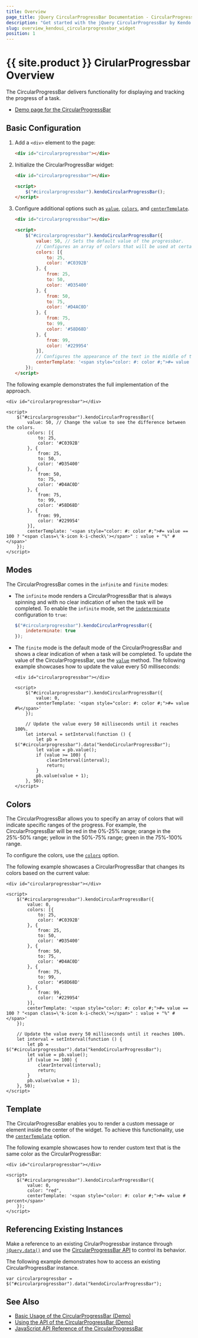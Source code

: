 ```yaml
---
title: Overview
page_title: jQuery CircularProgressBar Documentation - CircularProgressBar Overview
description: "Get started with the jQuery CircularProgressBar by Kendo UI and learn how to create, initialize, and enable the widget."
slug: overview_kendoui_circularprogressbar_widget
position: 1
---
```


# {{ site.product }} CirularProgressbar Overview

The CircularProgressBar delivers functionality for displaying and tracking the progress of a task.

* [Demo page for the CircularProgressBar](https://demos.telerik.com/kendo-ui/circularprogressbar/index)

## Basic Configuration

1. Add a `<div>` element to the page:

    ```html
    <div id="circularprogressbar"></div>
    ```

2. Initialize the CircularProgressBar widget:

    ```html
    <div id="circularprogressbar"></div>

    <script>
        $("#circularprogressbar").kendoCircularProgressBar();
    </script>
    ```

3. Configure additional options such as [`value`](/api/javascript/ui/circularprogressbar/configuration/value), [`colors`](/api/javascript/ui/circularprogressbar/configuration/colors), and [`centerTemplate`](/api/javascript/ui/circularprogressbar/configuration/centertemplate).

    ```html
    <div id="circularprogressbar"></div>

    <script>
        $("#circularprogressbar").kendoCircularProgressBar({
            value: 50, // Sets the default value of the progressbar.
            // Configures an array of colors that will be used at certain stages of the progress.
            colors: [{
                to: 25,
                color: '#C0392B'
            }, {
                from: 25,
                to: 50,
                color: '#D35400'
            }, {
                from: 50,
                to: 75,
                color: '#D4AC0D'
            }, {
                from: 75,
                to: 99,
                color: '#58D68D'
            }, {
                from: 99,
                color: '#229954'
            }],
            // Configures the appearance of the text in the middle of the progressbar.
            centerTemplate: '<span style="color: #: color #;">#= value == 100 ? "<span class=\'k-icon k-i-check\'></span>" : value + "%" #</span>'
        });
    </script>
    ```

The following example demonstrates the full implementation of the approach.

```dojo
<div id="circularprogressbar"></div>

<script>
    $("#circularprogressbar").kendoCircularProgressBar({
        value: 50, // Change the value to see the difference between the colors.
        colors: [{
            to: 25,
            color: '#C0392B'
        }, {
            from: 25,
            to: 50,
            color: '#D35400'
        }, {
            from: 50,
            to: 75,
            color: '#D4AC0D'
        }, {
            from: 75,
            to: 99,
            color: '#58D68D'
        }, {
            from: 99,
            color: '#229954'
        }],
        centerTemplate: '<span style="color: #: color #;">#= value == 100 ? "<span class=\'k-icon k-i-check\'></span>" : value + "%" #</span>'
    });
</script>
```

## Modes

The CircularProgressBar comes in the `infinite` and `finite` modes:

* The `infinite` mode renders a CircularProgressBar that is always spinning and with no clear indication of when the task will be completed. To enable the `infinite` mode, set the [`indeterminate`](/api/javascript/ui/circularprogressbar/configuration/indeterminate) configuration to `true`:

    ```javascript
    $("#circularprogressbar").kendoCircularProgressBar({
        indeterminate: true
    });
    ```

* The `finite` mode is the default mode of the CircularProgressBar and shows a clear indication of when a task will be completed. To update the value of the CircularProgressBar, use the [`value`](/api/javascript/ui/circularprogressbar/methods/value) method. The following example showcases how to update the value every 50 milliseconds:

    ```dojo
    <div id="circularprogressbar"></div>

    <script>
        $("#circularprogressbar").kendoCircularProgressBar({
            value: 0,
            centerTemplate: '<span style="color: #: color #;">#= value #%</span>'
        });

        // Update the value every 50 milliseconds until it reaches 100%.
        let interval = setInterval(function () {
            let pb = $("#circularprogressbar").data("kendoCircularProgressBar");
            let value = pb.value();
            if (value >= 100) {
                clearInterval(interval);
                return;
            }
            pb.value(value + 1);
        }, 50);
    </script>
    ```

## Colors

The CircularProgressBar allows you to specify an array of colors that will indicate specific ranges of the progress. For example, the CircularProgressBar will be red in the 0%-25% range; orange in the 25%-50% range; yellow in the 50%-75% range; green in the 75%-100% range.

To configure the colors, use the [`colors`](/api/javascript/ui/circularprogressbar/configuration/colors) option.

The following example showcases a CircularProgressBar that changes its colors based on the current value:

```dojo
<div id="circularprogressbar"></div>

<script>
    $("#circularprogressbar").kendoCircularProgressBar({
        value: 0,
        colors: [{
            to: 25,
            color: '#C0392B'
        }, {
            from: 25,
            to: 50,
            color: '#D35400'
        }, {
            from: 50,
            to: 75,
            color: '#D4AC0D'
        }, {
            from: 75,
            to: 99,
            color: '#58D68D'
        }, {
            from: 99,
            color: '#229954'
        }],
        centerTemplate: '<span style="color: #: color #;">#= value == 100 ? "<span class=\'k-icon k-i-check\'></span>" : value + "%" #</span>'
    });

    // Update the value every 50 milliseconds until it reaches 100%.
    let interval = setInterval(function () {
        let pb = $("#circularprogressbar").data("kendoCircularProgressBar");
        let value = pb.value();
        if (value >= 100) {
            clearInterval(interval);
            return;
        }
        pb.value(value + 1);
    }, 50);
</script>
```

## Template

The CircularProgressBar enables you to render a custom message or element inside the center of the widget. To achieve this functionality, use the [`centerTemplate`](/api/javascript/ui/circularprogressbar/configuration/centertemplate) option.

The following example showcases how to render custom text that is the same color as the CircularProgressBar:

```dojo
<div id="circularprogressbar"></div>

<script>
    $("#circularprogressbar").kendoCircularProgressBar({
        value: 0,
        color: "red",
        centerTemplate: '<span style="color: #: color #;">#= value # percent</span>'
    });
</script>
```

## Referencing Existing Instances

Make a reference to an existing CirularProgressbar instance through [`jQuery.data()`](https://api.jquery.com/jQuery.data/) and use the [CircularProgressBar API](/api/javascript/ui/circularprogressbar) to control its behavior.

The following example demonstrates how to access an existing CircularProgressBar instance.

	var circularprogressbar = $("#circularprogressbar").data("kendoCircularProgressBar");

## See Also

* [Basic Usage of the CircularProgressBar (Demo)](https://demos.telerik.com/kendo-ui/circularprogressbar/index)
* [Using the API of the CircularProgressBar (Demo)](https://demos.telerik.com/kendo-ui/circularprogressbar/api)
* [JavaScript API Reference of the CircularProgressBar](/api/javascript/ui/circularprogressbar)